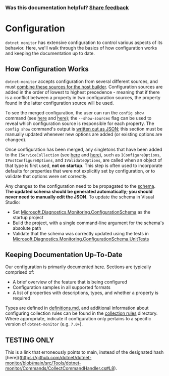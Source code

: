 ### Was this documentation helpful? [Share feedback](https://www.research.net/r/DGDQWXH?src=documentation%2FlearningPath%2Fconfiguration)

# Configuration

`dotnet monitor` has extensive configuration to control various aspects of its behavior. Here, we'll walk through the basics of how configuration works and keeping the documentation up to date.

## How Configuration Works

`dotnet-monitor` accepts configuration from several different sources, and must [combine these sources for the host builder](https://github.com/dotnet/dotnet-monitor/blob/63a4315847374580ea0f266a52c5fa97ae98f4e2/src/Tools/dotnet-monitor/HostBuilder/HostBuilderHelper.cs#L46). Configuration sources are added in the order of lowest to highest precedence - meaning that if there is a conflict between a property in two configuration sources, the property found in the latter configuration source will be used.

To see the merged configuration, the user can run the `config show` command (see [here](https://github.com/dotnet/dotnet-monitor/blob/63a4315847374580ea0f266a52c5fa97ae98f4e2/src/Tools/dotnet-monitor/Program.cs#L68) and [here](https://github.com/dotnet/dotnet-monitor/blob/63a4315847374580ea0f266a52c5fa97ae98f4e2/src/Tools/dotnet-monitor/Commands/ConfigShowCommandHandler.cs)); the `--show-sources` flag can be used to reveal which configuration source is responsible for each property. The `config show` command's output is [written out as JSON](https://github.com/dotnet/dotnet-monitor/blob/63a4315847374580ea0f266a52c5fa97ae98f4e2/src/Tools/dotnet-monitor/ConfigurationJsonWriter.cs); this section must be manually updated whenever new options are added (or existing options are changed).

Once configuration has been merged, any singletons that have been added to the `IServiceCollection` (see [here](https://github.com/dotnet/dotnet-monitor/blob/63a4315847374580ea0f266a52c5fa97ae98f4e2/src/Tools/dotnet-monitor/ServiceCollectionExtensions.cs) and [here](https://github.com/dotnet/dotnet-monitor/blob/63a4315847374580ea0f266a52c5fa97ae98f4e2/src/Tools/dotnet-monitor/Commands/CollectCommandHandler.cs#L85)), such as `IConfigureOptions`, `IPostConfigureOptions`, and `IValidateOptions`, are called when an object of that type is first used, **not on startup**. This step is often used to incorporate defaults for properties that were not explicitly set by configuration, or to validate that options were set correctly. 

Any changes to the configuration need to be propagated to the [schema](https://github.com/dotnet/dotnet-monitor/blob/63a4315847374580ea0f266a52c5fa97ae98f4e2/documentation/schema.json). **The updated schema should be generated automatically; you should never need to manually edit the JSON.** To update the schema in Visual Studio:
* Set [Microsoft.Diagnostics.Monitoring.ConfigurationSchema](https://github.com/dotnet/dotnet-monitor/tree/63a4315847374580ea0f266a52c5fa97ae98f4e2/src/Tests/Microsoft.Diagnostics.Monitoring.ConfigurationSchema) as the startup project
* Build the project, with a single command-line argument for the schema's absolute path
* Validate that the schema was correctly updated using the tests in [Microsoft.Diagnostics.Monitoring.ConfigurationSchema.UnitTests](https://github.com/dotnet/dotnet-monitor/tree/63a4315847374580ea0f266a52c5fa97ae98f4e2/src/Tests/Microsoft.Diagnostics.Monitoring.ConfigurationSchema.UnitTests)

## Keeping Documentation Up-To-Date

Our configuration is primarily documented [here](https://github.com/dotnet/dotnet-monitor/tree/63a4315847374580ea0f266a52c5fa97ae98f4e2/documentation/configuration). Sections are typically comprised of:
* A brief overview of the feature that is being configured
* Configuration samples in all supported formats
* A list of properties with descriptions, types, and whether a property is required

Types are defined in [definitions.md](https://github.com/dotnet/dotnet-monitor/blob/63a4315847374580ea0f266a52c5fa97ae98f4e2/documentation/api/definitions.md), and additional information about configuring collection rules can be found in the [collection rules](https://github.com/dotnet/dotnet-monitor/blob/63a4315847374580ea0f266a52c5fa97ae98f4e2/documentation/collectionrules) directory. Where appropriate, indicate if configuration only pertains to a specific version of `dotnet-monitor` (e.g. `7.0+`).

## TESTING ONLY

This is a link that erroneously points to main, instead of the designated hash [here]((https://github.com/dotnet/dotnet-monitor/blob/main/src/Tools/dotnet-monitor/Commands/CollectCommandHandler.cs#L8).
